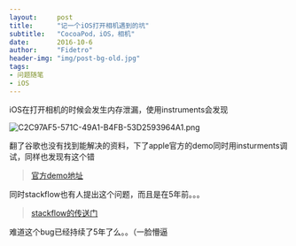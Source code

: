 ```yaml
---
layout:     post
title:      "记一个iOS打开相机遇到的坑"
subtitle:   "CocoaPod，iOS，相机"
date:       2016-10-6
author:     "Fidetro"
header-img: "img/post-bg-old.jpg"
tags:
- 问题随笔
- iOS
---
```

iOS在打开相机的时候会发生内存泄漏，使用instruments会发现

![C2C97AF5-571C-49A1-B4FB-53D2593964A1.png](http://images.foolishtalk.org/034EC7E4-E9F2-4C90-B3E2-41190810BEEB.png)

翻了谷歌也没有找到能解决的资料，下了apple官方的demo同时用insturments调试，同样也发现有这个错

> [官方demo地址](https://developer.apple.com/library/content/samplecode/PhotoPicker/Introduction/Intro.html#//apple_ref/doc/uid/DTS40010196-Intro-DontLinkElementID_2)

同时stackflow也有人提出这个问题，而且是在5年前。。。
> [stackflow的传送门](http://stackoverflow.com/questions/6554225/uiimagepickercontroller-memory-leak)

难道这个bug已经持续了5年了么。。（一脸懵逼



